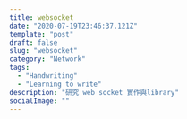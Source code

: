 ```yaml
---
title: websocket
date: "2020-07-19T23:46:37.121Z"
template: "post"
draft: false
slug: "websocket"
category: "Network"
tags:
  - "Handwriting"
  - "Learning to write"
description: "研究 web socket 實作與library"
socialImage: ""
---
```






